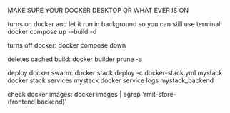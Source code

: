 MAKE SURE YOUR DOCKER DESKTOP OR WHAT EVER IS ON

turns on docker and let it run in background so you can still use terminal:
docker compose up --build -d

turns off docker:
docker compose down

deletes cached build:
docker builder prune -a

deploy docker swarm:
docker stack deploy -c docker-stack.yml mystack
docker stack services mystack
docker service logs mystack_backend

check docker images:
docker images | egrep 'rmit-store-(frontend|backend)'